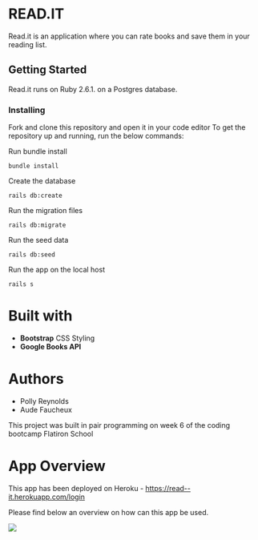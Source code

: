 # READ.IT

Read.it is an application where you can rate books and save them in your reading list.

## Getting Started

Read.it runs on Ruby 2.6.1. on a Postgres database.

### Installing

Fork and clone this repository and open it in your code editor
To get the repository up and running, run the below commands:

Run bundle install

```
bundle install
```

Create the database

```
rails db:create
```

Run the migration files

```
rails db:migrate
```

Run the seed data

```
rails db:seed
```

Run the app on the local host

```
rails s
```

# Built with

- **Bootstrap** CSS Styling
- **Google Books API**

# Authors

- Polly Reynolds
- Aude Faucheux

This project was built in pair programming on week 6 of the coding bootcamp Flatiron School

# App Overview

This app has been deployed on Heroku - https://read--it.herokuapp.com/login

Please find below an overview on how can this app be used.

![](read-it-overview.gif)

